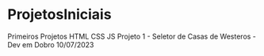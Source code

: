 # ProjetosIniciais
 Primeiros Projetos HTML CSS JS
Projeto 1 - Seletor de Casas de Westeros - Dev em Dobro 10/07/2023